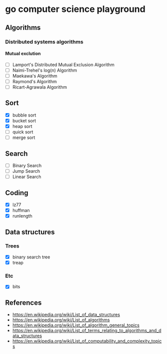 # go computer science playground

## Algorithms
### Distributed systems algorithms
#### Mutual exclution
- [ ] Lamport's Distributed Mutual Exclusion Algorithm
- [ ] Naimi-Trehel's log(n) Algorithm
- [ ] Maekawa's Algorithm
- [ ] Raymond's Algorithm
- [ ] Ricart-Agrawala Algorithm

## Sort
- [x] bubble sort
- [x] bucket sort
- [x] heap sort
- [ ] quick sort
- [ ] merge sort

## Search
- [ ] Binary Search
- [ ] Jump Search
- [ ] Linear Search

## Coding
- [x] lz77
- [x] huffman
- [x] runlength

## Data structures

### Trees
- [x] binary search tree
- [x] treap

### Etc
- [x] bits

## References
- https://en.wikipedia.org/wiki/List_of_data_structures
- https://en.wikipedia.org/wiki/List_of_algorithms
- https://en.wikipedia.org/wiki/List_of_algorithm_general_topics
- https://en.wikipedia.org/wiki/List_of_terms_relating_to_algorithms_and_data_structures
- https://en.wikipedia.org/wiki/List_of_computability_and_complexity_topics
